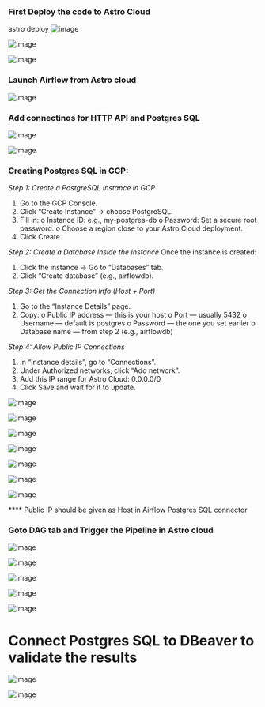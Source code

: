 ### First Deploy the code to Astro Cloud
astro deploy
![image](https://github.com/user-attachments/assets/a7e17e4d-acdd-4824-a6b3-6750307a1cd2)

![image](https://github.com/user-attachments/assets/c266df70-d364-4575-9b11-e2f0ff2efc76)

![image](https://github.com/user-attachments/assets/46bfd263-a2a2-4135-8b2c-8d3067de9bc8)

### Launch Airflow from Astro cloud
![image](https://github.com/user-attachments/assets/e0079d60-a18a-4f82-bb1b-43a6a05d35a1)

### Add connectinos for HTTP API and Postgres SQL
![image](https://github.com/user-attachments/assets/a5f46b0d-369e-4805-a02a-5e69c681a862)

![image](https://github.com/user-attachments/assets/d3cbca86-3ceb-43ef-a047-0f589c6332dd)

### Creating Postgres SQL in GCP:
*Step 1: Create a PostgreSQL Instance in GCP*
1.	Go to the GCP Console.
2.	Click “Create Instance” → choose PostgreSQL.
3.	Fill in:
o	Instance ID: e.g., my-postgres-db
o	Password: Set a secure root password.
o	Choose a region close to your Astro Cloud deployment.
4.	Click Create.

*Step 2: Create a Database Inside the Instance*
Once the instance is created:
1.	Click the instance → Go to “Databases” tab.
2.	Click “Create database” (e.g., airflowdb).

*Step 3: Get the Connection Info (Host + Port)*
1.	Go to the “Instance Details” page.
2.	Copy:
o	Public IP address — this is your host
o	Port — usually 5432
o	Username — default is postgres
o	Password — the one you set earlier
o	Database name — from step 2 (e.g., airflowdb)

*Step 4: Allow Public IP Connections*
1.	In “Instance details”, go to “Connections”.
2.	Under Authorized networks, click “Add network”.
3.	Add this IP range for Astro Cloud: 0.0.0.0/0
4. Click Save and wait for it to update.

![image](https://github.com/user-attachments/assets/f1c8498e-cc8e-404d-b646-4b68131244e4)

![image](https://github.com/user-attachments/assets/e4d92c80-fb73-47c7-9475-5d3172c2477f)

![image](https://github.com/user-attachments/assets/ed251bcb-1e28-47b3-83c8-64684d66311e)

![image](https://github.com/user-attachments/assets/adceed97-f54a-416c-83de-e3a53d4454ae)

![image](https://github.com/user-attachments/assets/c682997d-5a22-457c-bf59-20c90ac73687)

![image](https://github.com/user-attachments/assets/118362da-5502-4b3a-8b31-317a5fda64cb)

![image](https://github.com/user-attachments/assets/2e7be40b-06f4-4f2a-aa07-03b0301cbb85)

**** Public IP should be given as Host in Airflow Postgres SQL connector

### Goto DAG tab and Trigger the Pipeline in Astro cloud
![image](https://github.com/user-attachments/assets/08828b55-0b46-4fbf-8a4e-2cb6d5ffdfbc)

![image](https://github.com/user-attachments/assets/c0e0a2ca-7176-4402-953f-4a71931af2d8)

![image](https://github.com/user-attachments/assets/0e4e7ec5-3b48-4f92-8ffe-3cce0a61ff01)

![image](https://github.com/user-attachments/assets/a1776ca5-db45-4dd2-8068-f9dc36c2089d)

![image](https://github.com/user-attachments/assets/afe9ce46-9a5d-4fbc-ba7b-399ab385ead6)

# Connect Postgres SQL to DBeaver to validate the results
![image](https://github.com/user-attachments/assets/56781989-1c80-4a0f-b0a1-765b997e52da)

![image](https://github.com/user-attachments/assets/9589d511-b566-4113-bffb-515f2e34813a)

















